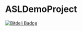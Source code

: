ASLDemoProject
==============


[![Bitdeli Badge](https://d2weczhvl823v0.cloudfront.net/time-machine/asldemoproject/trend.png)](https://bitdeli.com/free "Bitdeli Badge")

